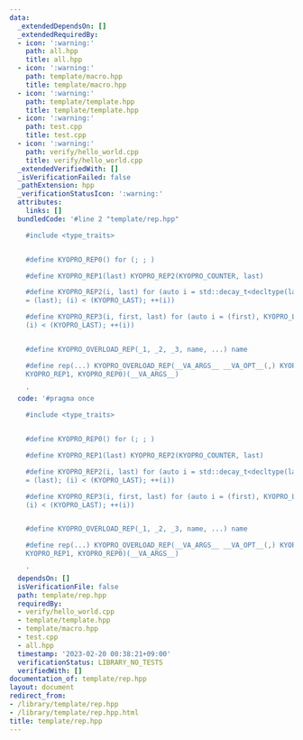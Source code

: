 ```yaml
---
data:
  _extendedDependsOn: []
  _extendedRequiredBy:
  - icon: ':warning:'
    path: all.hpp
    title: all.hpp
  - icon: ':warning:'
    path: template/macro.hpp
    title: template/macro.hpp
  - icon: ':warning:'
    path: template/template.hpp
    title: template/template.hpp
  - icon: ':warning:'
    path: test.cpp
    title: test.cpp
  - icon: ':warning:'
    path: verify/hello_world.cpp
    title: verify/hello_world.cpp
  _extendedVerifiedWith: []
  _isVerificationFailed: false
  _pathExtension: hpp
  _verificationStatusIcon: ':warning:'
  attributes:
    links: []
  bundledCode: '#line 2 "template/rep.hpp"

    #include <type_traits>


    #define KYOPRO_REP0() for (; ; )

    #define KYOPRO_REP1(last) KYOPRO_REP2(KYOPRO_COUNTER, last)

    #define KYOPRO_REP2(i, last) for (auto i = std::decay_t<decltype(last)>(), KYOPRO_LAST
    = (last); (i) < (KYOPRO_LAST); ++(i))

    #define KYOPRO_REP3(i, first, last) for (auto i = (first), KYOPRO_LAST = last;
    (i) < (KYOPRO_LAST); ++(i))


    #define KYOPRO_OVERLOAD_REP(_1, _2, _3, name, ...) name

    #define rep(...) KYOPRO_OVERLOAD_REP(__VA_ARGS__ __VA_OPT__(,) KYOPRO_REP3, KYOPRO_REP2,
    KYOPRO_REP1, KYOPRO_REP0)(__VA_ARGS__)

    '
  code: '#pragma once

    #include <type_traits>


    #define KYOPRO_REP0() for (; ; )

    #define KYOPRO_REP1(last) KYOPRO_REP2(KYOPRO_COUNTER, last)

    #define KYOPRO_REP2(i, last) for (auto i = std::decay_t<decltype(last)>(), KYOPRO_LAST
    = (last); (i) < (KYOPRO_LAST); ++(i))

    #define KYOPRO_REP3(i, first, last) for (auto i = (first), KYOPRO_LAST = last;
    (i) < (KYOPRO_LAST); ++(i))


    #define KYOPRO_OVERLOAD_REP(_1, _2, _3, name, ...) name

    #define rep(...) KYOPRO_OVERLOAD_REP(__VA_ARGS__ __VA_OPT__(,) KYOPRO_REP3, KYOPRO_REP2,
    KYOPRO_REP1, KYOPRO_REP0)(__VA_ARGS__)

    '
  dependsOn: []
  isVerificationFile: false
  path: template/rep.hpp
  requiredBy:
  - verify/hello_world.cpp
  - template/template.hpp
  - template/macro.hpp
  - test.cpp
  - all.hpp
  timestamp: '2023-02-20 00:38:21+09:00'
  verificationStatus: LIBRARY_NO_TESTS
  verifiedWith: []
documentation_of: template/rep.hpp
layout: document
redirect_from:
- /library/template/rep.hpp
- /library/template/rep.hpp.html
title: template/rep.hpp
---
```

